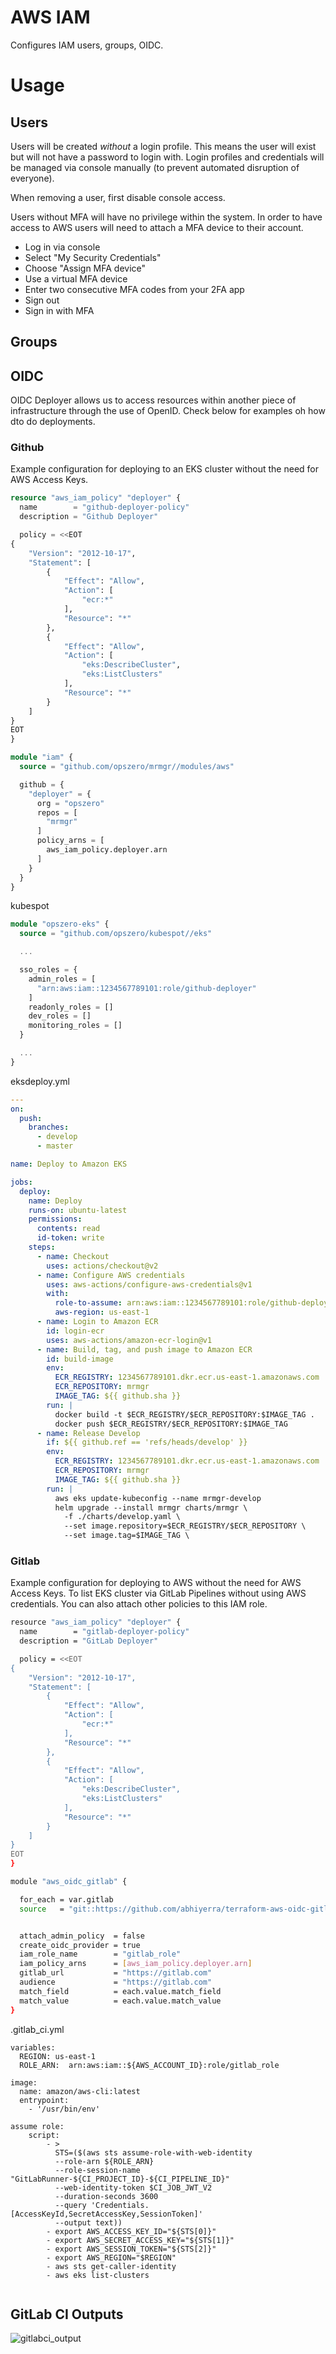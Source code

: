 # AWS IAM

Configures IAM users, groups, OIDC.

# Usage

## Users

Users will be created _without_ a login profile. This means the user will exist
but will not have a password to login with. Login profiles and credentials will
be managed via console manually (to prevent automated disruption of everyone).

When removing a user, first disable console access.


Users without MFA will have no privilege within the system. In order to have
access to AWS users will need to attach a MFA device to their account.

- Log in via console
- Select "My Security Credentials"
- Choose "Assign MFA device"
- Use a virtual MFA device
- Enter two consecutive MFA codes from your 2FA app
- Sign out
- Sign in with MFA


## Groups

## OIDC

OIDC Deployer allows us to access resources within another piece of
infrastructure through the use of OpenID. Check below for examples oh how dto do
deployments.

### Github

Example configuration for deploying to an EKS cluster without the need for AWS
Access Keys.

```terraform
resource "aws_iam_policy" "deployer" {
  name        = "github-deployer-policy"
  description = "Github Deployer"

  policy = <<EOT
{
    "Version": "2012-10-17",
    "Statement": [
        {
            "Effect": "Allow",
            "Action": [
                "ecr:*"
            ],
            "Resource": "*"
        },
        {
            "Effect": "Allow",
            "Action": [
                "eks:DescribeCluster",
                "eks:ListClusters"
            ],
            "Resource": "*"
        }
    ]
}
EOT
}

module "iam" {
  source = "github.com/opszero/mrmgr//modules/aws"

  github = {
    "deployer" = {
      org = "opszero"
      repos = [
        "mrmgr"
      ]
      policy_arns = [
        aws_iam_policy.deployer.arn
      ]
    }
  }
}

```


kubespot

```terraform
module "opszero-eks" {
  source = "github.com/opszero/kubespot//eks"

  ...

  sso_roles = {
    admin_roles = [
      "arn:aws:iam::1234567789101:role/github-deployer"
    ]
    readonly_roles = []
    dev_roles = []
    monitoring_roles = []
  }

  ...
}

```



eksdeploy.yml

```yaml
---
on:
  push:
    branches:
      - develop
      - master

name: Deploy to Amazon EKS

jobs:
  deploy:
    name: Deploy
    runs-on: ubuntu-latest
    permissions:
      contents: read
      id-token: write
    steps:
      - name: Checkout
        uses: actions/checkout@v2
      - name: Configure AWS credentials
        uses: aws-actions/configure-aws-credentials@v1
        with:
          role-to-assume: arn:aws:iam::1234567789101:role/github-deployer
          aws-region: us-east-1
      - name: Login to Amazon ECR
        id: login-ecr
        uses: aws-actions/amazon-ecr-login@v1
      - name: Build, tag, and push image to Amazon ECR
        id: build-image
        env:
          ECR_REGISTRY: 1234567789101.dkr.ecr.us-east-1.amazonaws.com
          ECR_REPOSITORY: mrmgr
          IMAGE_TAG: ${{ github.sha }}
        run: |
          docker build -t $ECR_REGISTRY/$ECR_REPOSITORY:$IMAGE_TAG .
          docker push $ECR_REGISTRY/$ECR_REPOSITORY:$IMAGE_TAG
      - name: Release Develop
        if: ${{ github.ref == 'refs/heads/develop' }}
        env:
          ECR_REGISTRY: 1234567789101.dkr.ecr.us-east-1.amazonaws.com
          ECR_REPOSITORY: mrmgr
          IMAGE_TAG: ${{ github.sha }}
        run: |
          aws eks update-kubeconfig --name mrmgr-develop
          helm upgrade --install mrmgr charts/mrmgr \
            -f ./charts/develop.yaml \
            --set image.repository=$ECR_REGISTRY/$ECR_REPOSITORY \
            --set image.tag=$IMAGE_TAG \

```

### Gitlab

Example configuration for deploying to AWS without the need for AWS
Access Keys. To list EKS cluster via GitLab Pipelines without using AWS credentials. You can also attach other policies to this IAM role.

```bash
resource "aws_iam_policy" "deployer" {
  name        = "gitlab-deployer-policy"
  description = "GitLab Deployer"

  policy = <<EOT
{
    "Version": "2012-10-17",
    "Statement": [
        {
            "Effect": "Allow",
            "Action": [
                "ecr:*"
            ],
            "Resource": "*"
        },
        {
            "Effect": "Allow",
            "Action": [
                "eks:DescribeCluster",
                "eks:ListClusters"
            ],
            "Resource": "*"
        }
    ]
}
EOT
}

module "aws_oidc_gitlab" {

  for_each = var.gitlab
  source   = "git::https://github.com/abhiyerra/terraform-aws-oidc-gitlab.git?ref=main"


  attach_admin_policy  = false
  create_oidc_provider = true
  iam_role_name        = "gitlab_role"
  iam_policy_arns      = [aws_iam_policy.deployer.arn]
  gitlab_url           = "https://gitlab.com"
  audience             = "https://gitlab.com"
  match_field          = each.value.match_field
  match_value          = each.value.match_value
}
```
.gitlab_ci.yml

```
variables:
  REGION: us-east-1
  ROLE_ARN:  arn:aws:iam::${AWS_ACCOUNT_ID}:role/gitlab_role

image: 
  name: amazon/aws-cli:latest
  entrypoint: 
    - '/usr/bin/env'

assume role:
    script:
        - >
          STS=($(aws sts assume-role-with-web-identity
          --role-arn ${ROLE_ARN}
          --role-session-name "GitLabRunner-${CI_PROJECT_ID}-${CI_PIPELINE_ID}"
          --web-identity-token $CI_JOB_JWT_V2
          --duration-seconds 3600
          --query 'Credentials.[AccessKeyId,SecretAccessKey,SessionToken]'
          --output text))
        - export AWS_ACCESS_KEY_ID="${STS[0]}"
        - export AWS_SECRET_ACCESS_KEY="${STS[1]}"
        - export AWS_SESSION_TOKEN="${STS[2]}"
        - export AWS_REGION="$REGION"
        - aws sts get-caller-identity
        - aws eks list-clusters
       
```
## GitLab CI Outputs

![gitlabci_output](https://raw.githubusercontent.com/thaunghtike-share/mytfdemo/main/aws_console_outputs_photos/opszero.png)

```

